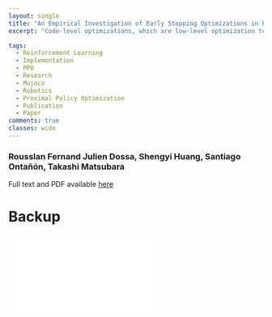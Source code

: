 ```yaml
---
layout: single
title: "An Empirical Investigation of Early Stopping Optimizations in Proximal Policy Optimization"
excerpt: "Code-level optimizations, which are low-level optimization techniques used in the implementation of algorithms, have generally been considered as tangential and often do not appear in published pseudo-code of Reinforcement Learning (RL) algorithms. However, recent studies suggest these optimizations to be critical to the performance of algorithms such as Proximal Policy Optimization (PPO). In this paper, we investigate the effect of one such optimization known as “early stopping” implemented for PPO in the popular openai/spinningup library but not in openai/baselines. This optimization technique, which we refer to as KLE-Stop, can stop the policy update within an epoch if the mean Kullback-Leibler (KL) Divergence between the target policy and current policy becomes too high. More specifically, we conduct experiments to examine the empirical importance of KLE-Stop and its conservative variant KLE-Rollback when they are used in conjunction with other common code-level optimizations. The main findings of our experiments are 1) the performance of PPO is sensitive to the number of update iterations per epoch (K), 2) Early stopping optimizations (KLE-Stop and KLE-Rollback) mitigate such sensitivity by dynamically adjusting the actual number of update iterations within an epoch, 3) Early stopping optimizations could serve as a convenient alternative to tuning on K."

tags:
  - Reinforcement Learning
  - Implementation
  - PPO
  - Research
  - Mujoco
  - Robotics
  - Proximal Policy Optimization
  - Publication
  - Paper
comments: true
classes: wide
---
```


### Rousslan Fernand Julien Dossa, Shengyi Huang, Santiago Ontañón, Takashi Matsubara

Full text and PDF available [here](https://ieeexplore.ieee.org/document/9520424)

# Backup

<embed src="/assets/publications/pdfs/2021_IEEE_Access_An_Empirical_Investigation_of_Early_Stopping_Optimizations_in_Proximal_Policy_Optimization.pdf" type="application/pdf" />
